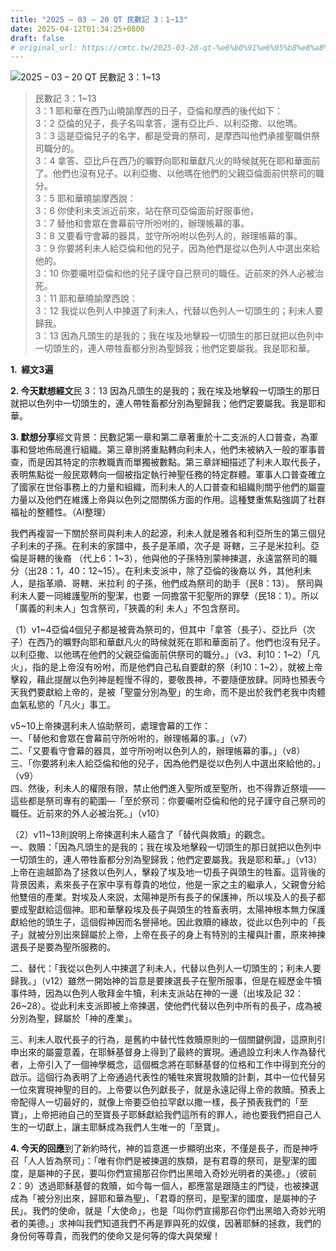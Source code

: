 ```yaml
---
title: "2025 – 03 – 20 QT 民數記 3：1~13"
date: 2025-04-12T01:34:25+0800
draft: false
# original_url: https://cmtc.tw/2025-03-20-qt-%e6%b0%91%e6%95%b8%e8%a8%98-3%ef%bc%9a113
---
```


![2025 – 03 – 20 QT 民數記 3：1~13](/images/qt.jpg  "2025 – 03 – 20 QT 民數記 3：1~13")

> 民數記 3：1~13  
> 3：1 耶和華在西乃山曉諭摩西的日子，亞倫和摩西的後代如下：  
> 3：2 亞倫的兒子，長子名叫拿答，還有亞比戶、以利亞撒、以他瑪。  
> 3：3 這是亞倫兒子的名字，都是受膏的祭司，是摩西叫他們承接聖職供祭司職分的。  
> 3：4 拿答、亞比戶在西乃的曠野向耶和華獻凡火的時候就死在耶和華面前了。他們也沒有兒子。以利亞撒、以他瑪在他們的父親亞倫面前供祭司的職分。  
> 3：5 耶和華曉諭摩西說：  
> 3：6 你使利未支派近前來，站在祭司亞倫面前好服事他，  
> 3：7 替他和會眾在會幕前守所吩咐的，辦理帳幕的事。  
> 3：8 又要看守會幕的器具，並守所吩咐以色列人的，辦理帳幕的事。  
> 3：9 你要將利未人給亞倫和他的兒子，因為他們是從以色列人中選出來給他的。  
> 3：10 你要囑咐亞倫和他的兒子謹守自己祭司的職任。近前來的外人必被治死。  
> 3：11 耶和華曉諭摩西說：  
> 3：12 我從以色列人中揀選了利未人，代替以色列人一切頭生的；利未人要歸我。  
> 3：13 因為凡頭生的是我的；我在埃及地擊殺一切頭生的那日就把以色列中一切頭生的，連人帶牲畜都分別為聖歸我；他們定要屬我。我是耶和華。

**1.  經文3遍**

**2. 今天默想經文**民 3：13 因為凡頭生的是我的；我在埃及地擊殺一切頭生的那日就把以色列中一切頭生的，連人帶牲畜都分別為聖歸我；他們定要屬我。我是耶和華。

**3. 默想分享**經文背景：民數記第一章和第二章著重於十二支派的人口普查，為軍事和營地佈局進行組織。第三章則將重點轉向利未人，他們未被納入一般的軍事普查，而是因其特定的宗教職責而單獨被數點。第三章詳細描述了利未人取代長子，表明焦點從一般民眾轉向一個被指定執行神聖任務的特定群體。軍事人口普查確立了國家在世俗事務上的力量和組織，而利未人的人口普查和組織則關乎他們的屬靈力量以及他們在維護上帝與以色列之間關係方面的作用。這種雙重焦點強調了社群福祉的整體性。（AI整理）

我們再複習一下關於祭司與利未人的起源，利未人就是雅各和利亞所生的第三個兒子利未的子孫。在利未的家譜中，長子是革順，次子是 哥轄，三子是米拉利。亞倫是哥轄的後裔 （代上6：1~3），他與他的子孫特別蒙神揀選，永遠當祭司的職分（出28：1，40：12~15）。在利未支派中，除了亞倫的後裔以 外，其他利未人，是指革順、哥轄、米拉利 的子孫，他們成為祭司的助手（民8：13）。 祭司與利未人要一同維護聖所的聖潔，也要 一同擔當干犯聖所的罪孽（民18：1）。所以「廣義的利未人」包含祭司，「狹義的利 未人」不包含祭司。

（1）v1~4亞倫4個兒子都是被膏為祭司的，但其中「拿答（長子）、亞比戶（次子）在西乃的曠野向耶和華獻凡火的時候就死在耶和華面前了。他們也沒有兒子。以利亞撒、以他瑪在他們的父親亞倫面前供祭司的職分。」（v3、利10：1~2）「凡火」，指的是上帝沒有吩咐，而是他們自己私自要獻的祭（利10：1~2），就被上帝擊殺，藉此提醒以色列神是輕慢不得的，要敬畏神，不要隨便放肆。同時也預表今天我們要獻給上帝的，是被「聖靈分別為聖」的生命，而不是出於我們老我中肉體血氣私慾的「凡火」事工。

v5~10上帝揀選利未人協助祭司，處理會幕的工作：  
一、「替他和會眾在會幕前守所吩咐的，辦理帳幕的事。」（v7）  
二、「又要看守會幕的器具，並守所吩咐以色列人的，辦理帳幕的事。」（v8）  
三、「你要將利未人給亞倫和他的兒子，因為他們是從以色列人中選出來給他的。」（v9）  
四、然後，利未人的權限有限，禁止他們進入聖所或至聖所，也不得靠近祭壇——這些都是祭司專有的範圍—「至於祭司：你要囑咐亞倫和他的兒子謹守自己祭司的職任。近前來的外人必被治死。」（v10）

（2）v11~13則說明上帝揀選利未人蘊含了「替代與救贖」的觀念。  
一、救贖：「因為凡頭生的是我的；我在埃及地擊殺一切頭生的那日就把以色列中一切頭生的，連人帶牲畜都分別為聖歸我；他們定要屬我。我是耶和華。」（v13）上帝在逾越節為了拯救以色列人，擊殺了埃及地一切長子與頭生的牲畜。這背後的背景因素，素來長子在家中享有尊貴的地位，他是一家之主的繼承人，父親會分給他雙倍的產業。對埃及人來説，太陽神是所有長子的保護神，所以埃及人的長子都要成聖獻給這個神。耶和華擊殺埃及長子與頭生的牲畜表明，太陽神根本無力保護獻給他的頭生子，這個假神因而名譽掃地。因此救贖的緣故，從此以色列中的「長子」就被分別出來歸屬於上帝，上帝在長子的身上有特別的主權與計畫，原來神揀選長子是要為聖所服務的。

二、替代：「我從以色列人中揀選了利未人，代替以色列人一切頭生的；利未人要歸我。」（v12）雖然一開始神的旨意是要㨂選長子在聖所服事，但是在經歷金牛犢事件時，因為以色列人敬拜金牛犢，利未支派站在神的一邊（出埃及記 32：26~28）。從此利未支派即被上帝揀選，使他們代替以色列中所有的長子，成為被分別為聖，歸屬於「神的產業」。

三、利未人取代長子的行為，是舊約中替代性救贖原則的一個關鍵例證，這原則引申出來的屬靈意義，在耶穌基督身上得到了最終的實現。通過設立利未人作為替代者，上帝引入了一個神學概念，這個概念將在耶穌基督的位格和工作中得到充分的啟示。這個行為表明了上帝通過代表性的犧牲來實現救贖的計劃，其中一位代替另一位來實現神聖的目的。上帝要以色列獻長子，就是永遠記得上帝的救贖。預表上帝配得人一切最好的，就像上帝要亞伯拉罕獻以撒一樣，長子預表我們的「至寶」，上帝把祂自己的至寶長子耶穌獻給我們這所有的罪人，祂也要我們把自己人生的一切獻上，讓主耶穌成為我們人生唯一的「至寶」。

**4. 今天的回應**到了新約時代，神的旨意進一步顯明出來，不僅是長子，而是神呼召「人人皆為祭司」：「唯有你們是被揀選的族類，是有君尊的祭司，是聖潔的國度，是屬神的子民，要叫你們宣揚那召你們出黑暗入奇妙光明者的美德。」（彼前2：9）透過耶穌基督的救贖，如今每一個人，都應當是跟隨主的門徒，也被揀選成為「被分別出來，歸耶和華為聖」、「君尊的祭司，是聖潔的國度，是屬神的子民」。我們的使命，就是「大使命」，也是「叫你們宣揚那召你們出黑暗入奇妙光明者的美德。」求神叫我們知道我們不再是罪與死的奴僕，因著耶穌的拯救，我們的身份何等尊貴，而我們的使命又是何等的偉大與榮耀！
